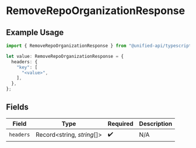 # RemoveRepoOrganizationResponse

## Example Usage

```typescript
import { RemoveRepoOrganizationResponse } from "@unified-api/typescript-sdk/sdk/models/operations";

let value: RemoveRepoOrganizationResponse = {
  headers: {
    "key": [
      "<value>",
    ],
  },
};
```

## Fields

| Field                      | Type                       | Required                   | Description                |
| -------------------------- | -------------------------- | -------------------------- | -------------------------- |
| `headers`                  | Record<string, *string*[]> | :heavy_check_mark:         | N/A                        |